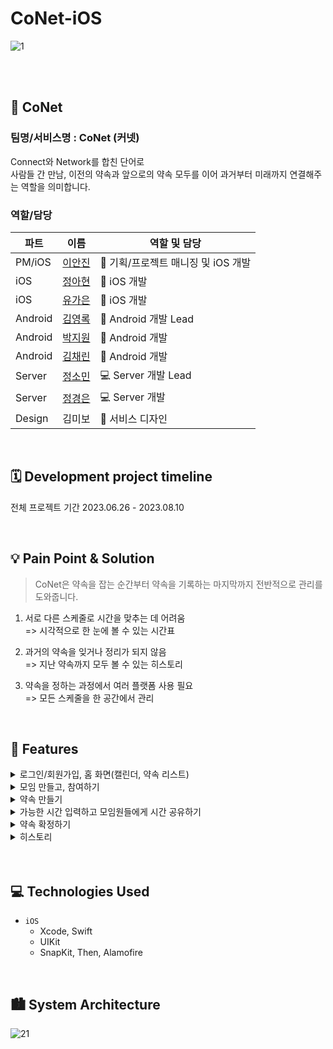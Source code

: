 # CoNet-iOS

![1](https://github.com/KUIT-CoNet/CoNet-iOS/assets/117328806/9d781b3b-b73d-461e-acb1-973e1d037175)

<br><br>

## 💜 CoNet

### 팀명/서비스명 : CoNet (커넷)

Connect와 Network를 합친 단어로<br>
사람들 간 만남, 이전의 약속과 앞으로의 약속 모두를 이어 과거부터 미래까지 연결해주는 역할을 의미합니다.

### 역할/담당

| 파트 | 이름 | 역할 및 담당 |
| --- | --- | --- |
| PM/iOS | [이안진](https://github.com/anjiniii) | 🍎 기획/프로젝트 매니징 및 iOS 개발 |
| iOS | [정아현](https://github.com/ahhyun1015) | 🍎 iOS 개발 |
| iOS | [유가은](https://github.com/slr-09) | 🍎 iOS 개발 |
| Android | [김영록](https://github.com/kimyeoungrok) | 🤖 Android 개발 Lead |
| Android | [박지원](https://github.com/parkji1on) | 🤖 Android 개발 |
| Android | [김채린](https://github.com/chrin05) | 🤖 Android 개발 |
| Server | [정소민](https://github.com/somin-jeong) | 💻 Server 개발 Lead |
| Server | [정경은](https://github.com/ro-el-c) | 💻 Server 개발 |
| Design | 김미보 | 📢 서비스 디자인 |

<br>

## 🗓️ Development project timeline

전체 프로젝트 기간
2023.06.26 - 2023.08.10

<br>

## 💡 Pain Point & Solution

> CoNet은 약속을 잡는 순간부터 약속을 기록하는 마지막까지 전반적으로 관리를 도와줍니다.

1. 서로 다른 스케줄로 시간을 맞추는 데 어려움<br>
=> 시각적으로 한 눈에 볼 수 있는 시간표

2. 과거의 약속을 잊거나 정리가 되지 않음<br>
=> 지난 약속까지 모두 볼 수 있는 히스토리

3. 약속을 정하는 과정에서 여러 플랫폼 사용 필요<br>
=> 모든 스케줄을 한 공간에서 관리

<br>

## 💫 Features

<details>
<summary>로그인/회원가입, 홈 화면(캘린더, 약속 리스트)</summary>


-  iOS에서는 애플과 카카오, Android에서는 카카오로 간편하게 앱을 시작할 수 있습니다.
-  약관 동의와 이름 입력으로 회원가입을 하고 나면, 홈 화면에서는 모든 모임에 대한 확정된 약속과 확정을 기다리고 있는 대기중인 약속을 확인할 수 있습니다.

![15](https://github.com/KUIT-CoNet/CoNet-iOS/assets/117328806/22f3a58e-e037-49be-b3d4-6a2d1a419691)

</details>

<details>
<summary>모임 만들고, 참여하기</summary>

- 모임 이름과 대표 사진을 입력해 모임을 만들고, 초대코드를 발급해 함께 하고 싶은 친구들에게 공유합니다.
- 초대코드는 영어 대소문자와 숫자로 이루어진 8글자의 코드로, 발급 시각으로부터 24시간까지 유효합니다.
- 전달받은 초대코드를 입력하면 모임에 참여할 수 있습니다.

![16](https://github.com/KUIT-CoNet/CoNet-iOS/assets/117328806/c06bea5f-95f1-48bb-9631-3070033c0888)

</details>

<details>
<summary>약속 만들기</summary>

- 약속 이름과 약속이 이루어질 것 같은 기간의 시작 날짜를 입력하고 약속을 생성합니다.
- 만들어진 약속은 모임원들의 대기중인 약속으로 나타납니다.
  
![17](https://github.com/KUIT-CoNet/CoNet-iOS/assets/117328806/2b50420f-8e2a-410b-8b35-e8da3c70baa3)

</details>

<details>
<summary>가능한 시간 입력하고 모임원들에게 시간 공유하기</summary>

- 대기 중인 약속에서 모임원들이 이 기간에 가능한 시간을 확인할 수 있습니다.
- 내 시간을 입력/수정할 수 있고, 가능한 시간이 없다면 아래 가능한 시간 없음 버튼을 누르고 저장할 수 있습니다.
- 시간 공유 페이지에서는, 가능한 사람의 수에 따라 색상을 다르게 지정하여, 시간대별 가능한 사람들의 수를 쉽게 확인할 수 있도록 했습니다.

![18](https://github.com/KUIT-CoNet/CoNet-iOS/assets/117328806/4ccc5c27-efef-43af-8211-215cd419c34c)

</details>

<details>
<summary>약속 확정하기</summary>

- 시간 공유 페이지에서 가능한 사람이 있는 시간대를 선택하면, 해당 시간에 누가 가능한지 확인하고, 약속을 확정할 수 있습니다.
- 확정된 약속은 캘린더에 기록되어 홈 탭과 모임 안에서 확인할 수 있습니다.

![19](https://github.com/KUIT-CoNet/CoNet-iOS/assets/117328806/043fa4b0-ee2b-45f9-88a8-b3ad6e2bc32c)

</details>

<details>
<summary>히스토리</summary>

- 확정된 약속의 날짜가 지나고 나면 약속에 대한 추억을 기록할 수 있습니다.
- 히스토리 추가를 통해 사진과 내용을 입력하면, 그동안 모임에서 함께 해왔던 기억들을 피드 형태로 모아볼 수 있습니다.

![20](https://github.com/KUIT-CoNet/CoNet-iOS/assets/117328806/7309425a-56a8-4542-85fa-23c22d65b049)

</details>
<br><br>

## 💻 Technologies Used
- `iOS`
  - Xcode, Swift
  - UIKit
  - SnapKit, Then, Alamofire

<br>

## 🏙️ System Architecture

![21](https://github.com/KUIT-CoNet/CoNet-iOS/assets/117328806/ffd5ec92-9c73-4557-af7d-54f0b9f0abde)

